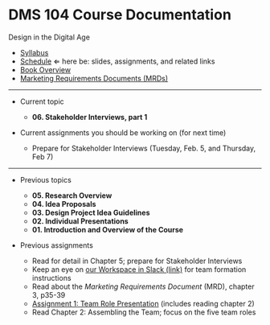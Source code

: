# DMS 104 Course Documentation
Design in the Digital Age

- [Syllabus](syllabus.md)
- [Schedule](schedule.md)  &lArr; here be: slides, assignments, and related links
- [Book Overview](book-overview.md)
- [Marketing Requirements Documents (MRDs)](marketing-requirements-documents/readme.md)

<hr>

- Current topic

  - **06. Stakeholder Interviews, part 1**
- Current assignments you should be working on (for next time)
  - Prepare for Stakeholder Interviews (Tuesday, Feb. 5, and Thursday, Feb 7)

<hr>

- Previous topics

  - **05. Research Overview**
  - **04. Idea Proposals**
  - **03. Design Project Idea Guidelines**
  - **02. Individual Presentations**
  - **01. Introduction and Overview of the Course**
- Previous assignments

  - Read for detail in Chapter 5; prepare for Stakeholder Interviews 
  - Keep an eye on [our Workspace in Slack (link)](https://dms104.slack.com) for team formation instructions
  - Read about the *Marketing Requirements Document* (MRD), chapter 3, p35-39
  - [Assignment 1: Team Role Presentation](assignment01-team-role-presentation/instructions.md) (includes reading chapter 2)
  - Read Chapter 2: Assembling the Team; focus on the five team roles
